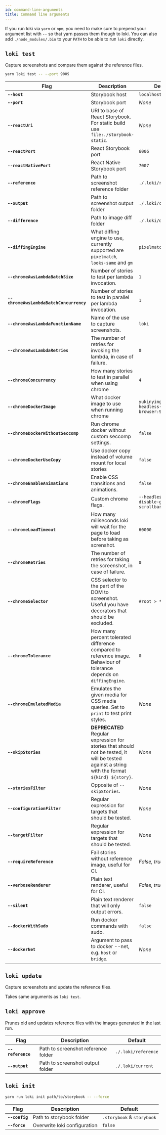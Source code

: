 ```yaml
---
id: command-line-arguments
title: Command line arguments
---
```


If you run loki via `yarn` or `npm`, you need to make sure to prepend your argument list with `--` so that yarn passes them though to loki. You can also add `./node_modules/.bin` to your `PATH` to be able to run `loki` directly.

## `loki test`

Capture screenshots and compare them against the reference files.

```bash
yarn loki test -- --port 9009
```

| Flag                                    | Description                                                                                                                                     | Default                                         |
| --------------------------------------- | ----------------------------------------------------------------------------------------------------------------------------------------------- | ----------------------------------------------- |
| **`--host`**                            | Storybook host                                                                                                                                  | `localhost`                                     |
| **`--port`**                            | Storybook port                                                                                                                                  | _None_                                          |
| **`--reactUri`**                        | URI to base of React Storybook. For static build use `file:./storybook-static`.                                                                 | _None_                                          |
| **`--reactPort`**                       | React Storybook port                                                                                                                            | `6006`                                          |
| **`--reactNativePort`**                 | React Native Storybook port                                                                                                                     | `7007`                                          |
| **`--reference`**                       | Path to screenshot reference folder                                                                                                             | `./.loki/reference`                             |
| **`--output`**                          | Path to screenshot output folder                                                                                                                | `./.loki/current`                               |
| **`--difference`**                      | Path to image diff folder                                                                                                                       | `./.loki/difference`                            |
| **`--diffingEngine`**                   | What diffing engine to use, currently supported are `pixelmatch`, `looks-same` and `gm`                                                         | `pixelmatch`                                    |
| **`--chromeAwsLambdaBatchSize`**        | Number of stories to test per lambda invocation.                                                                                                | `1`                                             |
| **`--chromeAwsLambdaBatchConcurrency`** | Number of stories to test in parallel per lambda invocation.                                                                                    | `1`                                             |
| **`--chromeAwsLambdaFunctionName`**     | Name of the use to capture screenshots.                                                                                                         | `loki`                                          |
| **`--chromeAwsLambdaRetries`**          | The number of retries for invoking the lambda, in case of failure.                                                                              | `0`                                             |
| **`--chromeConcurrency`**               | How many stories to test in parallel when using chrome                                                                                          | `4`                                             |
| **`--chromeDockerImage`**               | What docker image to use when running chrome                                                                                                    | `yukinying/chrome-headless-browser:90.0.4408.0` |
| **`--chromeDockerWithoutSeccomp`**      | Run chrome docker without custom seccomp settings.                                                                                              | `false`                                         |
| **`--chromeDockerUseCopy`**             | Use docker copy instead of volume mount for local stories                                                                                       | `false`                                         |
| **`--chromeEnableAnimations`**          | Enable CSS transitions and animations.                                                                                                          | `false`                                         |
| **`--chromeFlags`**                     | Custom chrome flags.                                                                                                                            | `--headless --disable-gpu --hide-scrollbars`    |
| **`--chromeLoadTimeout`**               | How many miliseconds loki will wait for the page to load before taking as screnshot.                                                            | `60000`                                         |
| **`--chromeRetries`**                   | The number of retries for taking the screenshot, in case of failure.                                                                            | `0`                                             |
| **`--chromeSelector`**                  | CSS selector to the part of the DOM to screenshot. Useful you have decorators that should be excluded.                                          | `#root > *`                                     |
| **`--chromeTolerance`**                 | How many percent tolerated difference compared to reference image. Behaviour of tolerance depends on `diffingEngine`.                           | `0`                                             |
| **`--chromeEmulatedMedia`**             | Emulates the given media for CSS media queries. Set to `print` to test print styles.                                                            | _None_                                          |
| **`--skipStories`**                     | **DEPRECATED** Regular expression for stories that should not be tested, it will be tested against a string with the format `${kind} ${story}`. | _None_                                          |
| **`--storiesFilter`**                   | Opposite of `--skipStories`.                                                                                                                    | _None_                                          |
| **`--configurationFilter`**             | Regular expression for targets that should be tested.                                                                                           | _None_                                          |
| **`--targetFilter`**                    | Regular expression for targets that should be tested.                                                                                           | _None_                                          |
| **`--requireReference`**                | Fail stories without reference image, useful for CI.                                                                                            | _False, true for CI_                            |
| **`--verboseRenderer`**                 | Plain text renderer, useful for CI.                                                                                                             | _False, true for CI_                            |
| **`--silent`**                          | Plain text renderer that will only output errors.                                                                                               | `false`                                         |
| **`--dockerWithSudo`**                  | Run docker commands with sudo.                                                                                                                  | `false`                                         |
| **`--dockerNet`**                       | Argument to pass to docker --net, e.g. `host` or `bridge`.                                                                                      | _None_                                          |

## `loki update`

Capture screenshots and update the reference files.

Takes same arguments as `loki test`.

## `loki approve`

Prunes old and updates reference files with the images generated in the last run.

| Flag              | Description                         | Default             |
| ----------------- | ----------------------------------- | ------------------- |
| **`--reference`** | Path to screenshot reference folder | `./.loki/reference` |
| **`--output`**    | Path to screenshot output folder    | `./.loki/current`   |

## `loki init`

```bash
yarn run loki init path/to/storybook -- --force
```

| Flag           | Description                  | Default                    |
| -------------- | ---------------------------- | -------------------------- |
| **`--config`** | Path to storybook folder     | `.storybook` & `storybook` |
| **`--force`**  | Overwrite loki configuration | `false`                    |
